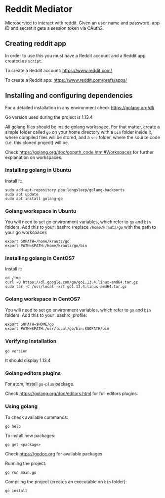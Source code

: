 # Reddit Mediator

Microservice to interact with reddit.
Given an user name and password, app ID and secret it gets a session token via OAuth2.

## Creating reddit app

In order to use this you must have a Reddit account and a Reddit app created as `script`.

To create a Reddit account: https://www.reddit.com/

To create a Reddit app: https://www.reddit.com/prefs/apps/

## Installing and configuring dependencies

For a detailed installation in any environment check https://golang.org/dl/

Go version used during the project is 1.13.4

All golang files should be inside golang workspace. For that matter, create a simple folder called `go` on your home directory with a `bin` folder inside it, where compiled files will be stored, and a `src` folder, where the source code (i.e. this cloned project) will be.

Check https://golang.org/doc/gopath_code.html#Workspaces for further explanation on workspaces.

### Installing golang in Ubuntu

Install it:
```
sudo add-apt-repository ppa:longsleep/golang-backports
sudo apt update
sudo apt install golang-go
```

### Golang workspace in Ubuntu

You will need to set go environment variables, which refer to `go` and `bin` folders. Add this to your .bashrc (replace `/home/krautz/go` with the path to your go workspace):
```
export GOPATH=/home/krautz/go
export PATH=$PATH:/home/krautz/go/bin
```

### Installing golang in CentOS7

Install it:
```
cd /tmp
curl -O https://dl.google.com/go/go1.13.4.linux-amd64.tar.gz
sudo tar -C /usr/local -xzf go1.13.4.linux-amd64.tar.gz
```

### Golang workspace in CentOS7

You will need to set go environment variables, which refer to `go` and `bin` folders. Add this to your .bashrc_profile:
```
export GOPATH=$HOME/go
export PATH=$PATH:/usr/local/go/bin:$GOPATH/bin
```

### Verifying Installation

```
go version
```

It should display 1.13.4

### Golang editors plugins

For atom, install `go-plus` package.

Check https://golang.org/doc/editors.html for full editors plugins.

### Using golang

To check available commands:
```
go help
```

To install new packages:
```
go get <package>
```
Check https://godoc.org for available packages

Running the project:
```
go run main.go
```

Compiling the project (creates an executable on `bin` folder):
```
go install
```
